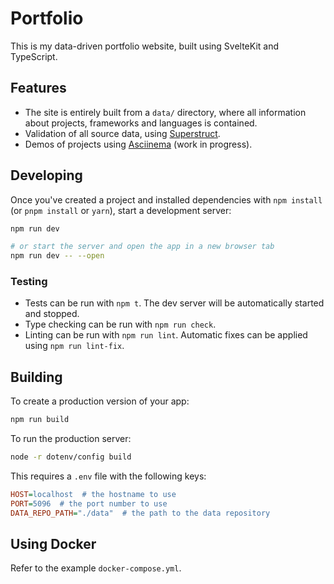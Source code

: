 # Portfolio

This is my data-driven portfolio website, built using SvelteKit and TypeScript.

## Features

* The site is entirely built from a `data/` directory, where all information
  about projects, frameworks and languages is contained.
* Validation of all source data, using [Superstruct](https://docs.superstructjs.org/).
* Demos of projects using [Asciinema](https://asciinema.org/) (work in progress).

## Developing

Once you've created a project and installed dependencies with `npm install` (or `pnpm install` or `yarn`), start a development server:

```bash
npm run dev

# or start the server and open the app in a new browser tab
npm run dev -- --open
```

### Testing

* Tests can be run with `npm t`. The dev server will be automatically started
  and stopped.
* Type checking can be run with `npm run check`.
* Linting can be run with `npm run lint`. Automatic fixes can be applied using
  `npm run lint-fix`.

## Building

To create a production version of your app:

```bash
npm run build
```

To run the production server:

```bash
node -r dotenv/config build
```

This requires a `.env` file with the following keys:

```ini
HOST=localhost  # the hostname to use
PORT=5096  # the port number to use
DATA_REPO_PATH="./data"  # the path to the data repository
```

## Using Docker

Refer to the example `docker-compose.yml`.
